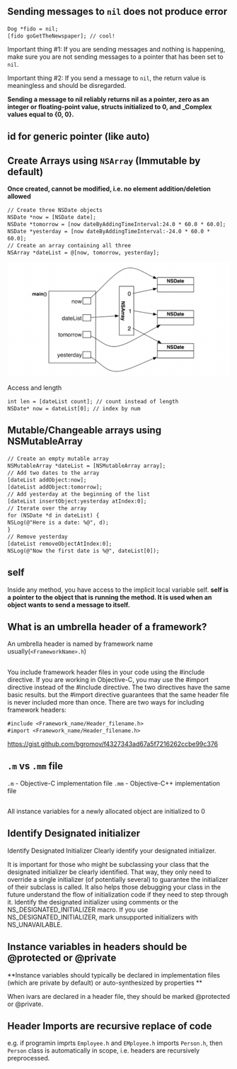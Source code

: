 

## Sending messages to `nil` does not produce error

```objc
Dog *fido = nil;
[fido goGetTheNewspaper]; // cool!
```

Important thing #1: If you are sending messages and nothing is happening, make sure you are not
sending messages to a pointer that has been set to `nil`.

Important thing #2: If you send a message to `nil`, the return value is meaningless and should be
disregarded.

**Sending a message to nil reliably returns nil as a pointer, zero as an integer or floating-point value, structs initialized to 0, and _Complex values equal to {0, 0}.**



## id for generic pointer (like auto)

## Create Arrays using `NSArray` (Immutable by default)

**Once created, cannot be modified, i.e. no element addition/deletion allowed**

```objc
// Create three NSDate objects
NSDate *now = [NSDate date];
NSDate *tomorrow = [now dateByAddingTimeInterval:24.0 * 60.0 * 60.0];
NSDate *yesterday = [now dateByAddingTimeInterval:-24.0 * 60.0 * 60.0];
// Create an array containing all three
NSArray *dateList = @[now, tomorrow, yesterday];
```

![Ns array](images/nsarray.png)

Access and length
```objc
int len = [dateList count]; // count instead of length
NSDate* now = dateList[0]; // index by num
```

## Mutable/Changeable arrays using NSMutableArray

```objc
// Create an empty mutable array
NSMutableArray *dateList = [NSMutableArray array];
// Add two dates to the array
[dateList addObject:now];
[dateList addObject:tomorrow];
// Add yesterday at the beginning of the list
[dateList insertObject:yesterday atIndex:0];
// Iterate over the array
for (NSDate *d in dateList) {
NSLog(@"Here is a date: %@", d);
}
// Remove yesterday
[dateList removeObjectAtIndex:0];
NSLog(@"Now the first date is %@", dateList[0]);
```


## self

Inside any method, you have access to the implicit local variable self. **self is a pointer to the object
that is running the method. It is used when an object wants to send a message to itself.**


## What is an umbrella header of a framework?

An umbrella header is named by framework name usually(`<FrameworkName>.h`) 

##

You include framework header files in your code using the #include directive. If you are working in Objective-C, you may use the #import directive instead of the #include directive. The two directives have the same basic results. but the #import directive guarantees that the same header file is never included more than once. There are two ways for including framework headers:

```objc
#include <Framework_name/Header_filename.h>
#import <Framework_name/Header_filename.h>
```


https://gist.github.com/bgromov/f4327343ad67a5f7216262ccbe99c376

## `.m` vs `.mm` file

`.m` - 	Objective-C implementation file
`.mm` - 	Objective-C++ implementation file

##

All instance variables for a newly allocated object are initialized to 0 

## Identify Designated initializer

Identify Designated Initializer
Clearly identify your designated initializer.

It is important for those who might be subclassing your class that the designated initializer be clearly identified. That way, they only need to override a single initializer (of potentially several) to guarantee the initializer of their subclass is called. It also helps those debugging your class in the future understand the flow of initialization code if they need to step through it. Identify the designated initializer using comments or the NS_DESIGNATED_INITIALIZER macro. If you use NS_DESIGNATED_INITIALIZER, mark unsupported initializers with NS_UNAVAILABLE.

## Instance variables in headers should be @protected or @private

**Instance variables should typically be declared in implementation files (which are private by default) or auto-synthesized by properties **

When ivars are declared in a header file, they should be marked @protected or @private.

## Header Imports are recursive replace of code

e.g. 
if programin imprts `Employee.h` and `EMployee.h` imports `Person.h`, then `Person` class is automatically in scope, i.e. headers are recursively preprocessed.